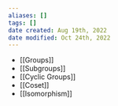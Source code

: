 ```yaml
---
aliases: []
tags: [] 
date created: Aug 19th, 2022
date modified: Oct 24th, 2022
---
```

- [[Groups]]
- [[Subgroups]]
- [[Cyclic Groups]]
- [[Coset]]
- [[Isomorphism]]